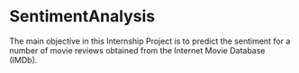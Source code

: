 # SentimentAnalysis
The main objective in this Internship Project is to predict the sentiment for a number of movie reviews obtained from the Internet Movie Database (IMDb). 
